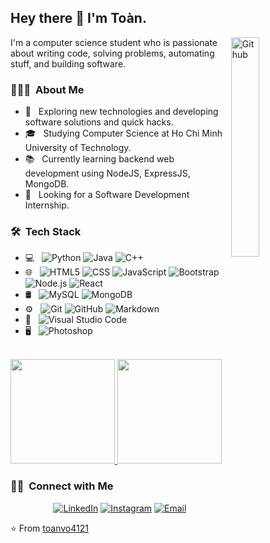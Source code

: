 ## Hey there 👋 I'm Toàn.

<img width="30%" align="right" alt="Github" src="https://user-images.githubusercontent.com/48678280/88862734-4903af80-d201-11ea-968b-9c939d88a37c.gif" />

I'm a computer science student who is passionate about writing code, solving problems, automating stuff, and building software.

### 👨🏻‍💻 &nbsp;About Me

- 🤔 &nbsp; Exploring new technologies and developing software solutions and quick hacks.
- 🎓 &nbsp; Studying Computer Science at Ho Chi Minh University of Technology.
- 📚 &nbsp; Currently learning backend web development using NodeJS, ExpressJS, MongoDB.
- 👯 &nbsp; Looking for a Software Development Internship.

### 🛠 &nbsp;Tech Stack

- 💻 &nbsp;
  ![Python](https://img.shields.io/badge/-Python-333333?style=flat&logo=python)
  ![Java](https://img.shields.io/badge/-Java-333333?style=flat&logo=Java&logoColor=007396)
  ![C++](https://img.shields.io/badge/-C++-333333?style=flat&logo=C%2B%2B&logoColor=00599C)
- 🌐 &nbsp;
  ![HTML5](https://img.shields.io/badge/-HTML5-333333?style=flat&logo=HTML5)
  ![CSS](https://img.shields.io/badge/-CSS-333333?style=flat&logo=CSS3&logoColor=1572B6)
  ![JavaScript](https://img.shields.io/badge/-JavaScript-333333?style=flat&logo=javascript)
  ![Bootstrap](https://img.shields.io/badge/-Bootstrap-333333?style=flat&logo=bootstrap&logoColor=563D7C)
  ![Node.js](https://img.shields.io/badge/-Node.js-333333?style=flat&logo=node.js)
  ![React](https://img.shields.io/badge/-React-333333?style=flat&logo=react)
- 🛢 &nbsp;
  ![MySQL](https://img.shields.io/badge/-MySQL-333333?style=flat&logo=mysql)
  ![MongoDB](https://img.shields.io/badge/-MongoDB-333333?style=flat&logo=mongodb)
- ⚙️ &nbsp;
  ![Git](https://img.shields.io/badge/-Git-333333?style=flat&logo=git)
  ![GitHub](https://img.shields.io/badge/-GitHub-333333?style=flat&logo=github)
  ![Markdown](https://img.shields.io/badge/-Markdown-333333?style=flat&logo=markdown)
- 🔧 &nbsp;
  ![Visual Studio Code](https://img.shields.io/badge/-Visual%20Studio%20Code-333333?style=flat&logo=visual-studio-code&logoColor=007ACC)
- 🖥 &nbsp;
  ![Photoshop](https://img.shields.io/badge/-Photoshop-333333?style=flat&logo=adobe-photoshop)

<br/>

<a href="https://github.com/AVS1508">
  <img height="167em" src="https://github-readme-stats.vercel.app/api?username=toanvo4121&theme=buefy&show_icons=true" />
  <img height="167em" src="https://github-readme-stats.vercel.app/api/top-langs/?username=toanvo4121&theme=buefy&layout=compact" />
</a>

<br/>

<h3> 🤝🏻 &nbsp;Connect with Me </h3>

<p align="center">
<a href="https://www.facebook.com/toanvo4121/"><img alt="LinkedIn" src="https://img.shields.io/badge/Facebook-To%C3%A0n%20V%C3%B5-blue?style=plastic&logo=facebook"></a>
<a href="https://www.instagram.com/toanvo4121/"><img alt="Instagram" src="https://img.shields.io/badge/Instagram-toanvo4121-red?style=plastic&logo=instagram"></a>
<a href="mailto:toan.vo4121@hcmut.edu.vn"><img alt="Email" src="https://img.shields.io/badge/Email-toan.vo4121@hcmut.edu.vn-success?style=plastic&logo=gmail"></a>
</p>

⭐️ From [toanvo4121](https://github.com/toanvo4121)
